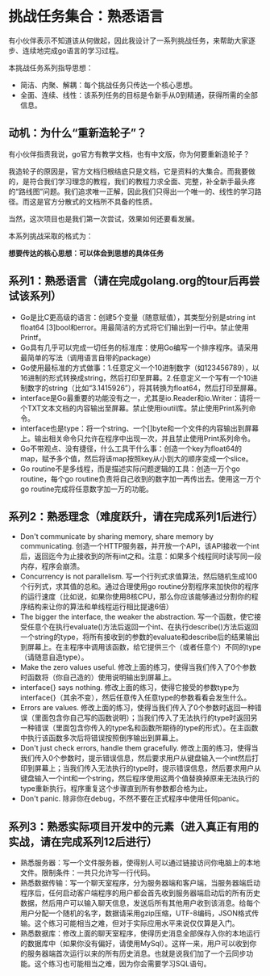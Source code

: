 # 挑战任务集合：熟悉语言

有小伙伴表示不知道该从何做起，因此我设计了一系列挑战任务，来帮助大家逐步、连续地完成go语言的学习过程。

本挑战任务系列指导思想：

* 简洁、内聚、解耦：每个挑战任务只传达一个核心思想。
* 全面、连续、线性：该系列任务的目标是令新手从0到精通，获得所需的全部信息。

## 动机：为什么“重新造轮子”？

有小伙伴指责我说，go官方有教学文档，也有中文版，你为何要重新造轮子？

我造轮子的原因是，官方文档归根结底只是文档，它是资料的大集合。而我要做的，是符合我们学习理念的教程，我们的教程力求全面、完整，补全新手最头疼的“路线图”问题。我们追求唯一正解，因此我们只得出一个唯一的、线性的学习路径。而这是官方分散式的文档所不具备的性质。

当然，这次项目也是我们第一次尝试，效果如何还要看发展。

本系列挑战采取的格式为：

**想要传达的核心思想：可以体会到思想的具体任务**

## 系列1：熟悉语言（请在完成golang.org的tour后再尝试该系列）

* Go是比C更高级的语言：创建5个变量（随意赋值），其类型分别是string int float64 [3]bool和error。用最简洁的方式将它们输出到一行中。禁止使用Printf。
* Go具有几乎可以完成一切任务的标准库：使用Go编写一个排序程序。请采用最简单的写法（调用语言自带的package）
* Go使用最标准的方式做事：1.任意定义一个10进制数字（如123456789），以16进制的形式转换成string，然后打印至屏幕。2.任意定义一个写有一个10进制数字的string（比如“3.1415926”），将其转换为float64，然后打印至屏幕。
* interface是Go最重要的功能没有之一，尤其是io.Reader和io.Writer：请将一个TXT文本文档的内容输出至屏幕。禁止使用ioutil库。禁止使用Print系列命令。
* interface也是type：将一个string、一个[]byte和一个文件的内容输出到屏幕上。输出相关命令只允许在程序中出现一次，并且禁止使用Print系列命令。
* Go不带观点、没有捷径，什么工具干什么事：创造一个key为float64的map，赋予多个值，然后将该map按照key从小到大的顺序变成一个slice。
* Go routine不是多线程，而是描述实际问题逻辑的工具：创造一万个go routine，每个go routine负责将自己收到的数字加一再传出去。使用这一万个go routine完成将任意数字加一万的功能。

## 系列2：熟悉理念（难度跃升，请在完成系列1后进行）
* Don't communicate by sharing memory, share memory by communicating. 创造一个HTTP服务器，并开放一个API，该API接收一个int后，返回迄今为止接收到的所有int之和。注意：如果多个线程同时读写同一段内存，程序会崩溃。
* Concurrency is not parallelism. 写一个行列式求值算法，然后随机生成100个行列式，求其值的总和。通过合理使用go routine分割程序来加快你的程序的运行速度（比如说，如果你使用8核CPU，那么你应该能够通过分割你的程序结构来让你的算法和单线程运行相比提速6倍）
* The bigger the interface, the weaker the abstraction. 写一个函数，使它接受任意个在执行evaluate()方法后返回一个int、在执行describe()方法后返回一个string的type，将所有接收到的参数的evaluate和describe后的结果输出到屏幕上。在主程序中调用该函数，给它提供三个（或者任意个）不同的type（请随意自造type）。
* Make the zero values useful. 修改上面的练习，使得当我们传入了0个参数时函数将（你自己造的）使用说明输出到屏幕上。
* interface{} says nothing. 修改上面的练习，使得它接受的参数type为interface{}（其余不变），然后任意传入任意type的参数看看会发生什么。
* Errors are values. 修改上面的练习，使得当我们传入了0个参数时返回一种错误（里面包含你自己写的函数说明）；当我们传入了无法执行的type时返回另一种错误（里面包含你传入的type名和函数所期待的type的形式）。在主函数中执行该函数多次后将错误按照倒序输出到屏幕上。
* Don't just check errors, handle them gracefully. 修改上面的练习，使得当我们传入0个参数时，提示错误信息，然后要求用户从键盘输入一个int然后打印到屏幕上；当我们传入无法执行的type时，提示错误信息，然后要求用户从键盘输入一个int和一个string，然后程序使用这两个值替换掉原来无法执行的type重新执行。程序重复这个步骤直到所有参数都合格为止。
* Don't panic. 除非你在debug，不然不要在正式程序中使用任何panic。

## 系列3：熟悉实际项目开发中的元素（进入真正有用的实战，请在完成系列12后进行）
* 熟悉服务器：写一个文件服务器，使得别人可以通过链接访问你电脑上的本地文件。限制条件：一共只允许写一行代码。
* 熟悉数据传输：写一个聊天室程序，分为服务器端和客户端，当服务器端启动程序后，任何启动客户端程序的用户都会首先收到服务器端启动后的所有历史数据，然后用户可以输入聊天信息，发送后所有其他用户收到该消息。给每个用户分配一个随机的名字，数据请采用gzip压缩，UTF-8编码，JSON格式传输。这个练习可能相当之难，但对于实际应用水平来说仅仅算是入门。
* 熟悉数据库：修改上面的聊天室程序，使得历史消息全部保存入你的本地运行的数据库中（如果你没有偏好，请使用MySql）。这样一来，用户可以收到你的服务器端首次运行以来的所有历史消息。也就是说我们加了一个云同步功能。这个练习也可能相当之难，因为你会需要学习SQL语句。
